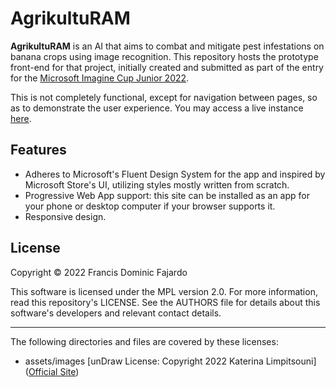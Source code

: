 # AgrikultuRAM

**AgrikultuRAM** is an AI that aims to combat and mitigate pest infestations on banana crops using image recognition. This repository hosts the prototype front-end for that project, initially created and submitted as part of the entry for the [Microsoft Imagine Cup Junior 2022](https://imaginecup.microsoft.com/en-us/junior).

This is not completely functional, except for navigation between pages, so as to demonstrate the user experience. You may access a live instance [here](https://agriculturam-icj.pages.dev/).

## Features
- Adheres to Microsoft's Fluent Design System for the app and inspired by Microsoft Store's UI, utilizing styles mostly written from scratch.
- Progressive Web App support: this site can be installed as an app for your phone or desktop computer if your browser supports it.
- Responsive design.

## License

Copyright © 2022 Francis Dominic Fajardo

This software is licensed under the MPL version 2.0. For more information, read this repository's LICENSE. See the AUTHORS file for details about this software's developers and relevant contact details.

---

The following directories and files are covered by these licenses:
- assets/images [unDraw License: Copyright 2022 Katerina Limpitsouni] ([Official Site](https://undraw.co/))
